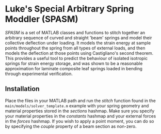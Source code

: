 # Luke's Special Arbitrary Spring Moddler (SPASM)

_SPASM_ is a set of MATLAB classes and functions to stitch together an arbitrary sequence of curved and straight 'beam' springs and model their collective deflection under loading. It models the strain energy at sample points throughout the spring from all types of external loads, and then models the deflection at those points using Castigliano's second theorem. This provides a useful tool to predict the behaviour of isolated isotropic springs for strain energy storage, and was shown to be a reasonable approximation for laminate composite leaf springs loaded in bending through experimental verification.

## Installation

Place the files in your MATLAB path and run the _stitch_ function found in the `main/models/solver_template.m` example with your spring geometry and material properties stored in the _sections_ hashmap. Make sure you specify your material properties in the _constants_ hashmap and your external forces in the _forces_ hashmap. If you wish to apply a point moment, you can do so by specifying the _couple_ property of a beam section as non-zero.
